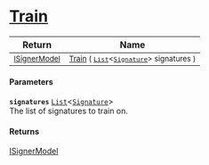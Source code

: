 # [Train](./OptimalDtwClassifier-Train.md)



| Return | Name | 
| --- | --- | 
| <sub>[ISignerModel](./../../../Pipeline/ISignerModel.md)</sub> | <sub>[Train](./OptimalDtwClassifier-Train.md) ( [`List`](https://docs.microsoft.com/en-us/dotnet/api/System.Collections.Generic.List-1)\<[`Signature`](./../../../Signature.md)> signatures )</sub> | 


#### Parameters
**`signatures`**  [`List`](https://docs.microsoft.com/en-us/dotnet/api/System.Collections.Generic.List-1)\<[`Signature`](./../../../Signature.md)><br>The list of signatures to train on.
#### Returns
[ISignerModel](./../../../Pipeline/ISignerModel.md)<br>
